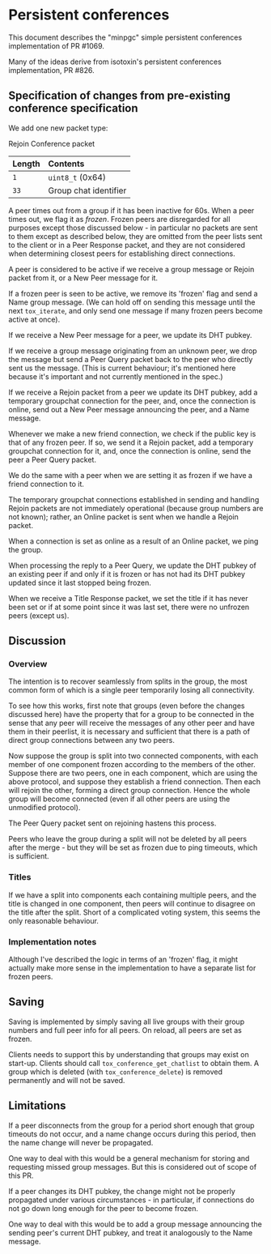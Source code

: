 # Persistent conferences

This document describes the "minpgc" simple persistent conferences
implementation of PR #1069.

Many of the ideas derive from isotoxin's persistent conferences implementation,
PR #826.

## Specification of changes from pre-existing conference specification

We add one new packet type:

Rejoin Conference packet

| Length | Contents              |
| :----- | :-------------------- |
| `1`    | `uint8_t` (0x64)      |
| `33`   | Group chat identifier |

A peer times out from a group if it has been inactive for 60s. When a peer times
out, we flag it as _frozen_. Frozen peers are disregarded for all purposes
except those discussed below - in particular no packets are sent to them except
as described below, they are omitted from the peer lists sent to the client or
in a Peer Response packet, and they are not considered when determining closest
peers for establishing direct connections.

A peer is considered to be active if we receive a group message or Rejoin packet
from it, or a New Peer message for it.

If a frozen peer is seen to be active, we remove its 'frozen' flag and send a
Name group message. (We can hold off on sending this message until the next
`tox_iterate`, and only send one message if many frozen peers become active at
once).

If we receive a New Peer message for a peer, we update its DHT pubkey.

If we receive a group message originating from an unknown peer, we drop the
message but send a Peer Query packet back to the peer who directly sent us the
message. (This is current behaviour; it's mentioned here because it's important
and not currently mentioned in the spec.)

If we receive a Rejoin packet from a peer we update its DHT pubkey, add a
temporary groupchat connection for the peer, and, once the connection is online,
send out a New Peer message announcing the peer, and a Name message.

Whenever we make a new friend connection, we check if the public key is that of
any frozen peer. If so, we send it a Rejoin packet, add a temporary groupchat
connection for it, and, once the connection is online, send the peer a Peer
Query packet.

We do the same with a peer when we are setting it as frozen if we have a friend
connection to it.

The temporary groupchat connections established in sending and handling Rejoin
packets are not immediately operational (because group numbers are not known);
rather, an Online packet is sent when we handle a Rejoin packet.

When a connection is set as online as a result of an Online packet, we ping the
group.

When processing the reply to a Peer Query, we update the DHT pubkey of an
existing peer if and only if it is frozen or has not had its DHT pubkey updated
since it last stopped being frozen.

When we receive a Title Response packet, we set the title if it has never been
set or if at some point since it was last set, there were no unfrozen peers
(except us).

## Discussion

### Overview

The intention is to recover seamlessly from splits in the group, the most common
form of which is a single peer temporarily losing all connectivity.

To see how this works, first note that groups (even before the changes discussed
here) have the property that for a group to be connected in the sense that any
peer will receive the messages of any other peer and have them in their
peerlist, it is necessary and sufficient that there is a path of direct group
connections between any two peers.

Now suppose the group is split into two connected components, with each member
of one component frozen according to the members of the other. Suppose there are
two peers, one in each component, which are using the above protocol, and
suppose they establish a friend connection. Then each will rejoin the other,
forming a direct group connection. Hence the whole group will become connected
(even if all other peers are using the unmodified protocol).

The Peer Query packet sent on rejoining hastens this process.

Peers who leave the group during a split will not be deleted by all peers after
the merge - but they will be set as frozen due to ping timeouts, which is
sufficient.

### Titles

If we have a split into components each containing multiple peers, and the title
is changed in one component, then peers will continue to disagree on the title
after the split. Short of a complicated voting system, this seems the only
reasonable behaviour.

### Implementation notes

Although I've described the logic in terms of an 'frozen' flag, it might
actually make more sense in the implementation to have a separate list for
frozen peers.

## Saving

Saving is implemented by simply saving all live groups with their group numbers
and full peer info for all peers. On reload, all peers are set as frozen.

Clients needs to support this by understanding that groups may exist on
start-up. Clients should call `tox_conference_get_chatlist` to obtain them. A
group which is deleted (with `tox_conference_delete`) is removed permanently and
will not be saved.

## Limitations

If a peer disconnects from the group for a period short enough that group
timeouts do not occur, and a name change occurs during this period, then the
name change will never be propagated.

One way to deal with this would be a general mechanism for storing and
requesting missed group messages. But this is considered out of scope of this
PR.

If a peer changes its DHT pubkey, the change might not be properly propagated
under various circumstances - in particular, if connections do not go down long
enough for the peer to become frozen.

One way to deal with this would be to add a group message announcing the sending
peer's current DHT pubkey, and treat it analogously to the Name message.
